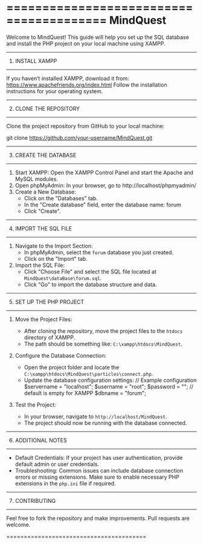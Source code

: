 ========================================
            MindQuest
========================================

Welcome to MindQuest! This guide will help you set up the SQL database and install the PHP project on your local machine using XAMPP.

----------------------------------------
1. INSTALL XAMPP
----------------------------------------
If you haven’t installed XAMPP, download it from:
https://www.apachefriends.org/index.html
Follow the installation instructions for your operating system.

----------------------------------------
2. CLONE THE REPOSITORY
----------------------------------------
Clone the project repository from GitHub to your local machine:

git clone https://github.com/your-username/MindQuest.git

----------------------------------------
3. CREATE THE DATABASE
----------------------------------------
1. Start XAMPP: Open the XAMPP Control Panel and start the Apache and MySQL modules.
2. Open phpMyAdmin: In your browser, go to http://localhost/phpmyadmin/
3. Create a New Database:
   - Click on the "Databases" tab.
   - In the "Create database" field, enter the database name: forum
   - Click "Create".

----------------------------------------
4. IMPORT THE SQL FILE
----------------------------------------
1. Navigate to the Import Section:
   - In phpMyAdmin, select the `forum` database you just created.
   - Click on the "Import" tab.
2. Import the SQL File:
   - Click "Choose File" and select the SQL file located at `MindQuest\dataBase\forum.sql`.
   - Click "Go" to import the database structure and data.

----------------------------------------
5. SET UP THE PHP PROJECT
----------------------------------------
1. Move the Project Files:
   - After cloning the repository, move the project files to the `htdocs` directory of XAMPP.
   - The path should be something like: `C:\xampp\htdocs\MindQuest`.

2. Configure the Database Connection:
   - Open the project folder and locate the `C:\xampp\htdocs\MindQuest\particles\connect.php`.
   - Update the database configuration settings:
     // Example configuration
     $servername = "localhost";
     $username = "root";
     $password = ""; // default is empty for XAMPP
     $dbname = "forum";

3. Test the Project:
   - In your browser, navigate to `http://localhost/MindQuest`.
   - The project should now be running with the database connected.

----------------------------------------
6. ADDITIONAL NOTES
----------------------------------------
- Default Credentials: If your project has user authentication, provide default admin or user credentials.
- Troubleshooting: Common issues can include database connection errors or missing extensions. Make sure to enable necessary PHP extensions in the `php.ini` file if required.

----------------------------------------
7. CONTRIBUTING
----------------------------------------
Feel free to fork the repository and make improvements. Pull requests are welcome.

========================================

